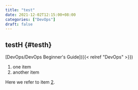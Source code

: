 ```yaml
---
title: "test"
date: 2021-12-02T12:15:00+08:00
categories: ["DevOps"]
draft: false
---
```


## testH {#testh}

[DevOps/DevOps Beginner's Guide]({{< relref "DevOps" >}})

1.  one item
2.  <a id="org387cd52"></a>another item

Here we refer to item [2](#org387cd52).
